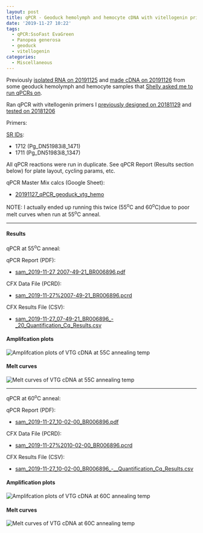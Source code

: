 ```yaml
---
layout: post
title: qPCR - Geoduck hemolymph and hemocyte cDNA with vitellogenin primers
date: '2019-11-27 10:22'
tags:
  - qPCR:SsoFast EvaGreen
  - Panopea generosa
  - geoduck
  - vitellogenin
categories:
  - Miscellaneous
---
```

Previously [isolated RNA on 20191125](https://robertslab.github.io/sams-notebook/2019/11/25/RNA-Isolation-and-Quantification-Geoduck-hemolymph-and-hemocyte-samples.html) and [made cDNA on 20191126](https://robertslab.github.io/sams-notebook/2019/11/26/Reverse-Transcription-P.generosa-DNased-Hemolypmh-and-Hemocyte-RNA-from-20191125.html) from some geoduck hemolymph and hemocyte samples that [Shelly asked me to run qPCRs on](https://github.com/RobertsLab/resources/issues/763).

Ran qPCR with vitellogenin primers I [previously designed on 20181129](https://robertslab.github.io/sams-notebook/2018/11/29/Primer-Design-Geoduck-Vitellogenin-using-Primer3.html) and [tested on 20181206](https://robertslab.github.io/sams-notebook/2018/12/06/qPCR-Geoduck-gonad-cDNA-with-vitellogenin-primers.html)

Primers:

[SR IDs](https://docs.google.com/spreadsheets/d/14m2kkFhxcoKWWIGoAD_7VOVsAg9wilME2UcSLqfnqLI/edit?usp=sharing&authkey=CP736rQK):

- 1712 (Pg_DN51983i8_1471)
- 1711 (Pg_DN51983i8_1347)

All qPCR reactions were run in duplicate. See qPCR Report (Results section below) for plate layout, cycling params, etc.

qPCR Master Mix calcs (Google Sheet):

- [20191127_qPCR_geoduck_vtg_hemo](https://docs.google.com/spreadsheets/d/16kMsHtiXdc94nVEcCczZBqqogyEsJ-qvm0jwOp55JFU/edit?usp=sharing)

NOTE: I actually ended up running this twice (55<sup>o</sup>C and 60<sup>o</sup>C)due to poor melt curves when run at 55<sup>o</sup>C anneal.

---

#### Results

qPCR at 55<sup>o</sup>C anneal:

qPCR Report (PDF):

- [sam_2019-11-27 2007-49-21_BR006896.pdf](https://owl.fish.washington.edu/Athaliana/qPCR_data/qPCR_reports/sam_2019-11-27%2007-49-21_BR006896.pdf)

CFX Data File (PCRD):

- [sam_2019-11-27%2007-49-21_BR006896.pcrd](https://owl.fish.washington.edu/scaphapoda/qPCR_data/cfx_connect_data/sam_2019-11-27%2007-49-21_BR006896.pcrd)


CFX Results File (CSV):

- [sam_2019-11-27_07-49-21_BR006896_-_20_Quantification_Cq_Results.csv](https://owl.fish.washington.edu/Athaliana/qPCR_data/sam_2019-11-27_07-49-21_BR006896_-%20_Quantification_Cq_Results.csv)


#### Amplifcation plots

![Amplifcation plots of VTG cDNA at 55C annealing temp](https://owl.fish.washington.edu/Athaliana/qPCR_data/sam_2019-11-27_07-49-21_amp_plots.png)

#### Melt curves
![Melt curves of VTG cDNA at 55C annealing temp](https://owl.fish.washington.edu/Athaliana/qPCR_data/sam_2019-11-27_07-49-21_melt_plots.png)

---

qPCR at 60<sup>o</sup>C anneal:

qPCR Report (PDF):

- [sam_2019-11-27_10-02-00_BR006896.pdf](https://owl.fish.washington.edu/Athaliana/qPCR_data/qPCR_reports/sam_2019-11-27_10-02-00_BR006896.pdf)

CFX Data File (PCRD):

- [sam_2019-11-27%2010-02-00_BR006896.pcrd](https://owl.fish.washington.edu/scaphapoda/qPCR_data/cfx_connect_data/sam_2019-11-27%2010-02-00_BR006896.pcrd)

CFX Results File (CSV):

- [sam_2019-11-27_10-02-00_BR006896_-__Quantification_Cq_Results.csv](https://owl.fish.washington.edu/Athaliana/qPCR_data/sam_2019-11-27_10-02-00_BR006896_-__Quantification_Cq_Results.csv)


#### Amplification plots

![Amplifcation plots of VTG cDNA at 60C annealing temp](https://owl.fish.washington.edu/Athaliana/qPCR_data/sam_2019-11-27_10-02-00_amp_plots.png)

#### Melt curves

![Melt curves of VTG cDNA at 60C annealing temp](https://owl.fish.washington.edu/Athaliana/qPCR_data/sam_2019-11-27_10-02-00_melt_plots.png)
